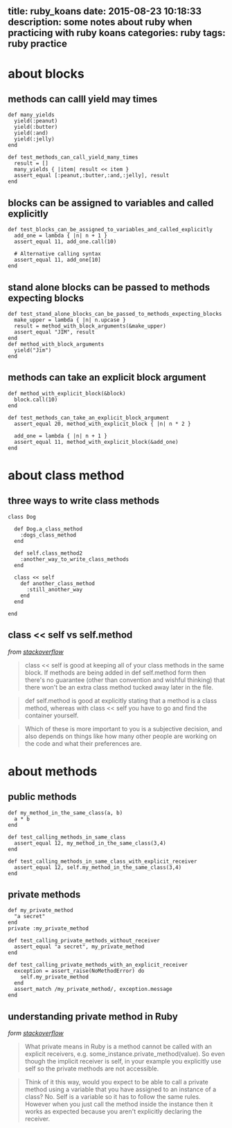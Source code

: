 title: ruby_koans
date: 2015-08-23 10:18:33
description: some notes about ruby when practicing with ruby koans
categories: ruby
tags: ruby practice
---



# about blocks

## methods can calll yield may times

    def many_yields
      yield(:peanut)
      yield(:butter)
      yield(:and)
      yield(:jelly)
    end

    def test_methods_can_call_yield_many_times
      result = []
      many_yields { |item| result << item }
      assert_equal [:peanut,:butter,:and,:jelly], result
    end

## blocks can be assigned to variables and called explicitly

    def test_blocks_can_be_assigned_to_variables_and_called_explicitly
      add_one = lambda { |n| n + 1 }
      assert_equal 11, add_one.call(10)

      # Alternative calling syntax
      assert_equal 11, add_one[10]
    end

## stand alone blocks can be passed to methods expecting blocks

    def test_stand_alone_blocks_can_be_passed_to_methods_expecting_blocks
      make_upper = lambda { |n| n.upcase }
      result = method_with_block_arguments(&make_upper)
      assert_equal "JIM", result
    end
    def method_with_block_arguments
      yield("Jim")
    end

## methods can take an explicit block argument

    def method_with_explicit_block(&block)
      block.call(10)
    end

    def test_methods_can_take_an_explicit_block_argument
      assert_equal 20, method_with_explicit_block { |n| n * 2 }

      add_one = lambda { |n| n + 1 }
      assert_equal 11, method_with_explicit_block(&add_one)
    end


# about class method

## three ways to write class methods

    class Dog

      def Dog.a_class_method
        :dogs_class_method
      end
    
      def self.class_method2
        :another_way_to_write_class_methods
      end
    
      class << self
        def another_class_method
          :still_another_way
        end
      end
    
    end

## class << self vs self.method

  *from [stackoverflow](http://stackoverflow.com/questions/10964081/class-self-vs-self-method-with-ruby-whats-better)*

  > class << self is good at keeping all of your class methods in the same block. If methods are being added in def self.method form then there's no guarantee (other than convention and wishful thinking) that there won't be an extra class method tucked away later in the file.

  > def self.method is good at explicitly stating that a method is a class method, whereas with class << self you have to go and find the container yourself.

  > Which of these is more important to you is a subjective decision, and also depends on things like how many other people are working on the code and what their preferences are.



# about methods

## public methods

    def my_method_in_the_same_class(a, b)
      a * b
    end

    def test_calling_methods_in_same_class
      assert_equal 12, my_method_in_the_same_class(3,4)
    end

    def test_calling_methods_in_same_class_with_explicit_receiver
      assert_equal 12, self.my_method_in_the_same_class(3,4)
    end

## private methods

    def my_private_method
      "a secret"
    end
    private :my_private_method

    def test_calling_private_methods_without_receiver
      assert_equal "a secret", my_private_method
    end

    def test_calling_private_methods_with_an_explicit_receiver
      exception = assert_raise(NoMethodError) do
        self.my_private_method
      end
      assert_match /my_private_method/, exception.message
    end

## understanding private method in Ruby

  *form [stackoverflow](http://stackoverflow.com/questions/4293215/understanding-private-methods-in-ruby)*

  > What private means in Ruby is a method cannot be called with an explicit receivers, e.g. some_instance.private_method(value). So even though the implicit receiver is self, in your example you explicitly use self so the private methods are not accessible.

  > Think of it this way, would you expect to be able to call a private method using a variable that you have assigned to an instance of a class? No. Self is a variable so it has to follow the same rules. However when you just call the method inside the instance then it works as expected because you aren't explicitly declaring the receiver.


